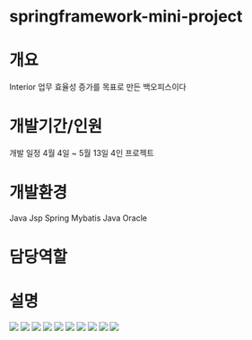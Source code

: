 # springframework-mini-project

<h1>개요</h1>
<span>Interior 업무 효율성 증가를 목표로 만든 백오피스이다</span>
<span></span>

<h1>개발기간/인원</h1>
<span>개발 일정 4월 4일 ~ 5월 13일</span>
<span>4인 프로젝트</span>

<h1>개발환경</h1>
<span>Java</span>
<span>Jsp</span>
<span>Spring</span>
<span>Mybatis</span>
<span>Java</span>
<span>Oracle</span>
<h1>담당역할</h1>

<h1>설명</h1>
<span>
  <img src="https://user-images.githubusercontent.com/55389539/168534330-353ad8b2-df93-463f-a14d-10d5026143e1.png"/>
  <img src="https://user-images.githubusercontent.com/55389539/168535529-2e625cdc-5923-4cc0-ac21-bdbb4e2dc31f.png"/>
  <img src="https://user-images.githubusercontent.com/55389539/168535602-0995b88f-4977-4327-a824-8e709f0532a0.png"/>
  <img src="https://user-images.githubusercontent.com/55389539/168535665-69021368-9464-40c8-b3b5-f16b8d2a6a61.png"/>
  <img src="![image](https://user-images.githubusercontent.com/55389539/168535730-15680d2c-dd1d-4095-b1c5-e3fe5d372565.png)
"/>
  <img src="https://user-images.githubusercontent.com/55389539/168535769-8db83e1d-92c1-491c-ac75-898e4570b8b1.png
"/>
  <img src="https://user-images.githubusercontent.com/55389539/168535806-a6d42dd7-face-4ae4-8774-9b7aede93b5a.png
"/>
  <img src="https://user-images.githubusercontent.com/55389539/168535838-32c17c4c-e6f1-4d5e-902a-f35095cb085a.png
"/>
  <img src="https://user-images.githubusercontent.com/55389539/168535910-61578b79-2203-4897-87ca-07e3fd52ece4.png
"/>
  <img src="https://user-images.githubusercontent.com/55389539/168535942-b355d83e-bb9a-4642-9f2f-da6a134846f6.png
"/>

<span>
